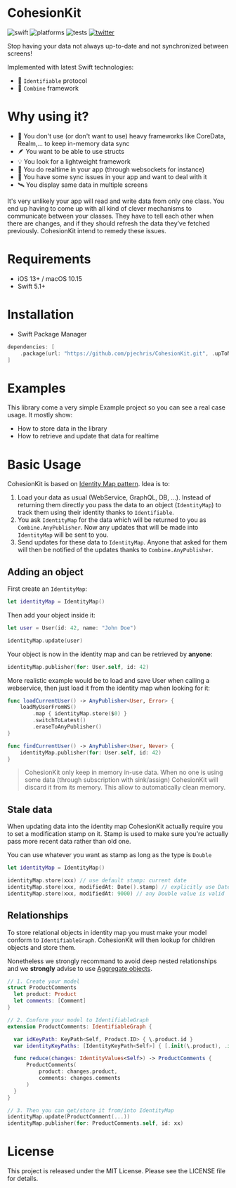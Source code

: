 # CohesionKit

![swift](https://img.shields.io/badge/Swift-5.1%2B-orange?logo=swift&logoColor=white)
![platforms](https://img.shields.io/badge/Platforms-iOS%20%7C%20macOS-lightgrey)
![tests](https://github.com/pjechris/CohesionKit/actions/workflows/test.yml/badge.svg)
[![twitter](https://img.shields.io/badge/twitter-pjechris-1DA1F2?logo=twitter&logoColor=white)](https://twitter.com/pjechris)

Stop having your data not always up-to-date and not synchronized between screens! 

Implemented with latest Swift technologies:

- 📇 `Identifiable` protocol
- 🧰 `Combine` framework

# Why using it?

- 🦕 You don't use (or don't want to use) heavy frameworks like CoreData, Realm,... to keep in-memory data sync
- 🪶 You want to be able to use structs
- 💡 You look for a lightweight framework
- 🔁 You do realtime in your app (through websockets for instance)
- 🐛 You have some sync issues in your app and want to deal with it
- 🛰️ You display same data in multiple screens

It's very unlikely your app will read and write data from only one class. You end up having to come up with all kind of clever mechanisms to communicate between your classes. They have to tell each other when there are changes, and if they should refresh the data they’ve fetched previously. CohesionKit intend to remedy these issues.

# Requirements

- iOS 13+ / macOS 10.15
- Swift 5.1+

# Installation

- Swift Package Manager

```swift
dependencies: [
    .package(url: "https://github.com/pjechris/CohesionKit.git", .upToNextMajor(from: "0.1.0"))
]
```

# Examples

This library come a very simple Example project so you can see a real case usage. It mostly show:

- How to store data in the library
- How to retrieve and update that data for realtime

# Basic Usage

CohesionKit is based on [Identity Map pattern](http://martinfowler.com/eaaCatalog/identityMap.html). Idea is to:

1. Load your data as usual (WebService, GraphQL, DB, ...). Instead of returning them directly you pass the data to an object (`IdentityMap`) to track them using their identity thanks to `Identifiable`.
1. You ask `IdentityMap` for the data which will be returned to you as `Combine.AnyPublisher`. Now any updates that will be made into `IdentityMap` will be sent to you.
2. Send updates for these data to `IdentityMap`. Anyone that asked for them will then be notified of the updates thanks to `Combine.AnyPublisher`.

## Adding an object

First create an `IdentityMap`:

```swift
let identityMap = IdentityMap()
```

Then add your object inside it:

```swift
let user = User(id: 42, name: "John Doe")

identityMap.update(user)
```

Your object is now in the identity map and can be retrieved by **anyone**:

```swift
identityMap.publisher(for: User.self, id: 42)
```

More realistic example would be to load and save User when calling a webservice, then just load it from the identity map when looking for it:

```swift
func loadCurrentUser() -> AnyPublisher<User, Error> {
    loadMyUserFromWS()
        .map { identityMap.store($0) }
        .switchToLatest()
        .eraseToAnyPublisher()
}

func findCurrentUser() -> AnyPublisher<User, Never> {
    identityMap.publisher(for: User.self, id: 42)
}
```

> CohesionKit only keep in memory in-use data. When no one is using some data (through subscription with sink/assign) CohesionKit will discard it from its memory. This allow to automatically clean memory.

## Stale data

When updating data into the identity map CohesionKit actually require you to set a modification stamp on it. Stamp is used to make sure you're actually pass more recent data rather than old one.

You can use whatever you want as stamp as long as the type is `Double`

```swift
let identityMap = IdentityMap()

identityMap.store(xxx) // use default stamp: current date
identityMap.store(xxx, modifiedAt: Date().stamp) // explicitly use Date time stamp
identityMap.store(xxx, modifiedAt: 9000) // any Double value is valid
```

## Relationships

To store relational objects in identity map you must make your model conform to `IdentifiableGraph`. CohesionKit will then lookup for children objects and store them.

Nonetheless we strongly recommand to avoid deep nested relationships and we **strongly** advise to use [Aggregate objects](https://swiftunwrap.com/article/modeling-done-right/).

```swift
// 1. Create your model
struct ProductComments
  let product: Product
  let comments: [Comment]
}

// 2. Conform your model to IdentifiableGraph
extension ProductComments: IdentifiableGraph {

  var idKeyPath: KeyPath<Self, Product.ID> { \.product.id }
  var identityKeyPaths: [IdentityKeyPath<Self>] { [.init(\.product), .init(\.comments)]}

  func reduce(changes: IdentityValues<Self>) -> ProductComments {
      ProductComments(
          product: changes.product,
          comments: changes.comments
      )
  }
}

// 3. Then you can get/store it from/into IdentityMap
identityMap.update(ProductComment(...))
identityMap.publisher(for: ProductComments.self, id: xx)
```

# License

This project is released under the MIT License. Please see the LICENSE file for details.
